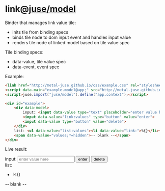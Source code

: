 # link@[juse/model](../../juse/model)

Binder that manages link value tile:
* inits tile from binding specs
* binds tile node to dom input event and handles input value
* renders tile node of linked model based on tile value spec

Tile binding specs:
* data-value, tile value spec
* data-event, event spec

Example:

```html
<link href="http://metal-juse.github.io/css/example.css" rel="stylesheet"/>
<script data-main="example.model@app;" src="http://metal-juse.github.io/juse-up.min.js"></script>
<script>juse.import("juse/model").define("app.context");</script>

<div id="example">
	<div data-model>
		input: <input data-value type="text" placeholder="enter value here">
		<input data-value="link:values" type="button" value="enter">
		<input data-value type="button" value="delete">
	</div>
	list: <ul data-value="list:values"><li data-value="link:">%{}</li></ul>
	<span data-value="values;*=hidden">-- blank --</span>
</div>
```

Live result:

<section>
<link href="http://metal-juse.github.io/css/example.css" rel="stylesheet"/>
<script data-main="example.model@app;" src="http://metal-juse.github.io/juse-up.min.js"></script>
<script>juse.import("juse/model").define("app.context");</script>

<div id="example">
	<div data-model>
		input: <input data-value type="text" placeholder="enter value here">
		<input data-value="link:values" type="button" value="enter">
		<input data-value type="button" value="delete">
	</div>
	list: <ul data-value="list:values"><li data-value="link:">%{}</li></ul>
	<span data-value="values;*=hidden">-- blank --</span>
</div>
</section>
